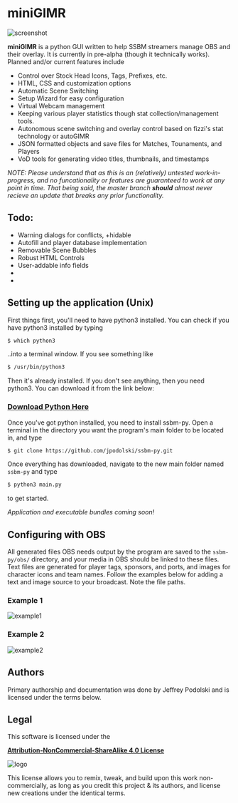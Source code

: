 # miniGIMR

![screenshot](https://i.imgur.com/o9m1RDO.png)

**miniGIMR** is a python GUI written to help SSBM streamers manage OBS and their overlay. It is currently in pre-alpha (though it technically works). Planned and/or current features include
  - Control over Stock Head Icons, Tags, Prefixes, etc.
  - HTML, CSS and customization options
  - Automatic Scene Switching
  - Setup Wizard for easy configuration
  - Virtual Webcam management
  - Keeping various player statistics though stat collection/management tools.
  - Autonomous scene switching and overlay control based on fizzi's stat technology or autoGIMR
  - JSON formatted objects and save files for Matches, Tounaments, and Players
  - VoD tools for generating video titles, thumbnails, and timestamps

*NOTE: Please understand that as this is an (relatively) untested work-in-progress, and no funcationality or features are guaranteed to work at any point in time. That being said, the master branch **should** almost never recieve an update that breaks any prior functionality.*

## Todo:

 - Warning dialogs for conflicts, +hidable
 - Autofill and player database implementation
 - Removable Scene Bubbles
 - Robust HTML Controls
 - User-addable info fields
 - 
 - 

## Setting up the application (Unix)
  
First things first, you'll need to have python3 installed. You can check if you have python3 installed by typing 
```sh
$ which python3
```
..into a terminal window. If you see something like 
```sh
$ /usr/bin/python3
```
Then it's already installed. If you don't see anything, then you need python3. You can download it from the link below:

### [Download Python Here](https://www.python.org/downloads/)

Once you've got python installed, you need to install ssbm-py. Open a terminal in the directory you want the program's main folder to be located in, and type 

```sh
$ git clone https://github.com/jpodolski/ssbm-py.git
```

Once everything has downloaded, navigate to the new main folder named ```ssbm-py``` and type

```sh
$ python3 main.py
```

to get started.

*Application and executable bundles coming soon!*

## Configuring with OBS

All generated files OBS needs output by the program are saved to the ``` ssbm-py/obs/ ``` directory, and your media in OBS should be linked to these files. Text files are generated for player tags, sponsors, and ports, and images for character icons and team names. Follow the examples below for adding a text and image source to your broadcast. Note the file paths.

### Example 1

![example1](https://i.imgur.com/oxqxVtY.jpg)


### Example 2

![example2](https://i.imgur.com/2Bb4Uxs.jpg)

## Authors
Primary authorship and documentation was done by Jeffrey Podolski and is licensed under the terms below.

## Legal
This software is licensed under the

[**Attribution-NonCommercial-ShareAlike 4.0 License**](https://creativecommons.org/licenses/by-nc-sa/4.0/)

![logo](https://licensebuttons.net/l/by-nc-sa/4.0/88x31.png)

This license allows you to remix, tweak, and build upon this work non-commercially, as long as you credit this project & its authors, and license new creations under the identical terms.

